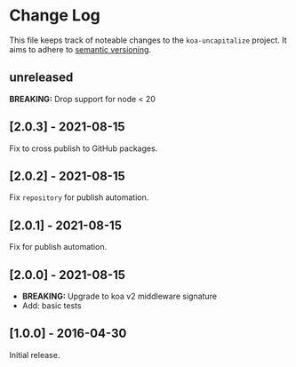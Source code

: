 # Change Log

This file keeps track of noteable changes to the `koa-uncapitalize` project.
It aims to adhere to [semantic versioning](http://semver.org).

## unreleased

**BREAKING:** Drop support for node < 20

## [2.0.3] - 2021-08-15

Fix to cross publish to GitHub packages.

## [2.0.2] - 2021-08-15

Fix `repository` for publish automation.

## [2.0.1] - 2021-08-15

Fix for publish automation.

## [2.0.0] - 2021-08-15

- **BREAKING:** Upgrade to koa v2 middleware signature
- Add: basic tests

## [1.0.0] - 2016-04-30

Initial release.
